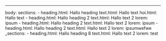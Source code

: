 ---
body:
  sections:
    - heading.html: Hallo heading
      text.html: Hallo text
      hoi.html: Hallo text
    - heading.html: Hallo heading 2
      text.html: Hallo text 2
      lorem: ipsum
    - heading.html: Hallo heading 2
      text.html: Hallo text 2
      lorem: ipsum
    - heading.html: Hallo heading 2
      text.html: Hallo text 2
      lorem: ipsumwefwe
  _sections:
    - heading.html: Hallo heading 8
      text.html: Hallo text 2
      lorem: test